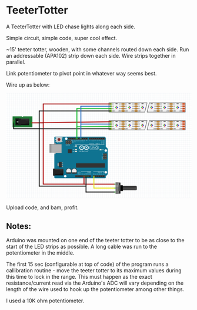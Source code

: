 # TeeterTotter
A TeeterTotter with LED chase lights along each side.

Simple circuit, simple code, super cool effect.

~15' teeter totter, wooden, with some channels routed down each side.  Run an addressable (APA102) strip down each side.  Wire strips together in parallel.

Link potentiometer to pivot point in whatever way seems best.

Wire up as below:

![Fritzing diagram](/TeeterTotter-WiringFritzing-2.png)

Upload code, and bam, profit.

## Notes:

Arduino was mounted on one end of the teeter totter to be as close to the start of the LED strips as possible.  A long cable was run to the potentiometer in the middle.

The first 15 sec (configurable at top of code) of the program runs a callibration routine - move the teeter totter to its maximum values during this time to lock in the range.  This must happen as the exact resistance/current read via the Arduino's ADC will vary depending on the length of the wire used to hook up the potentiometer among other things.

I used a 10K ohm potentiometer.


